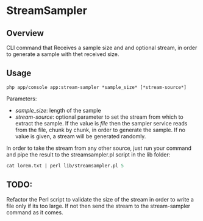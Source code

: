 StreamSampler
=============

## Overview

CLI command that Receives a sample size and and optional stream, in order to generate a sample with thet received size.

## Usage

```
php app/console app:stream-sampler *sample_size* [*stream-source*]
```
Parameters:
* _sample_size_:
length of the sample
* _stream-source_:
optional parameter to set the stream from which to extract the sample.
If the value is _file_ then the sampler service reads from the file, chunk by chunk, in order to generate the sample.
If no value is given, a stream will be generated randomly.

In order to take the stream from any other source, just run your command and pipe the result to the streamsampler.pl script in the lib folder:
```perl
cat lorem.txt | perl lib/streamsampler.pl 5
```

## TODO:

Refactor the Perl script to validate the size of the stream in order to write a file only if its too large.  If not then send the stream to the stream-sampler command as it comes.